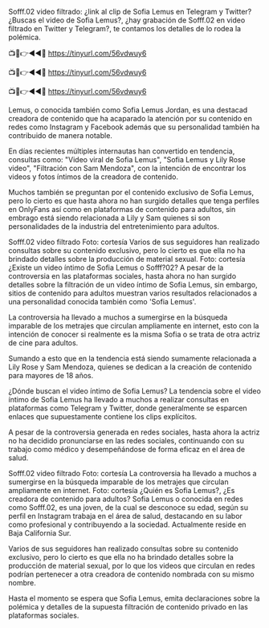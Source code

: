 Sofff.02 video filtrado: ¿link al clip de Sofia Lemus en Telegram y Twitter?
¿Buscas el video de Sofia Lemus?, ¿hay grabación de Sofff.02 en video filtrado en Twitter y Telegram?, te contamos los detalles de lo rodea la polémica.


📺📱👉◄◄🔴 https://tinyurl.com/56vdwuy6

📺📱👉◄◄🔴 https://tinyurl.com/56vdwuy6

📺📱👉◄◄🔴 https://tinyurl.com/56vdwuy6


Lemus, o conocida también como Sofia Lemus Jordan, es una destacad creadora de contenido que ha acaparado la atención por su contenido en redes como Instagram y Facebook además que su personalidad también ha contribuido de manera notable.

En días recientes múltiples internautas han convertido en tendencia, consultas como: "Video viral de Sofia Lemus", "Sofia Lemus y Lily Rose video", "Filtración con Sam Mendoza", con la intención de encontrar los videos y fotos íntimos de la creadora de contenido.


Muchos también se preguntan por el contenido exclusivo de Sofia Lemus, pero lo cierto es que hasta ahora no han surgido detalles que tenga perfiles en OnlyFans así como en plataformas de contenido para adultos, sin embrago está siendo relacionada a Lily y Sam quienes si son personalidades de la industria del entretenimiento para adultos.

Sofff.02 video filtrado Foto: cortesía 
Varios de sus seguidores han realizado consultas sobre su contenido exclusivo, pero lo cierto es que ella no ha brindado detalles sobre la producción de material sexual. Foto: cortesía
¿Existe un video íntimo de Sofia Lemus o Sofff?02?
A pesar de la controversia en las plataformas sociales, hasta ahora no han surgido detalles sobre la filtración de un video íntimo de Sofia Lemus, sin embargo, sitios de contenido para adultos muestran varios resultados relacionados a una personalidad conocida también como 'Sofia Lemus'.

La controversia ha llevado a muchos a sumergirse en la búsqueda imparable de los metrajes que circulan ampliamente en internet, esto con la intención de conocer si realmente es la misma Sofia o se trata de otra actriz de cine para adultos.


Sumando a esto que en la tendencia está siendo sumamente relacionada a Lily Rose y Sam Mendoza, quienes se dedican a la creación de contenido para mayores de 18 años.

¿Dónde buscan el video íntimo de Sofia Lemus?
La tendencia sobre el video íntimo de Sofia Lemus ha llevado a muchos a realizar consultas en plataformas como Telegram y Twitter, donde generalmente se esparcen enlaces que supuestamente contiene los clips explícitos.

A pesar de la controversia generada en redes sociales, hasta ahora la actriz no ha decidido pronunciarse en las redes sociales, continuando con su trabajo como médico y desempeñándose de forma eficaz en el área de salud.

Sofff.02 video filtrado Foto: cortesía 
La controversia ha llevado a muchos a sumergirse en la búsqueda imparable de los metrajes que circulan ampliamente en internet. Foto: cortesía
¿Quién es Sofia Lemus?, ¿Es creadora de contenido para adultos?
Sofia Lemus o conocida en redes como Sofff.02, es una joven, de la cual se desconoce su edad, según su perfil en Instagram trabaja en el área de salud, destacando en su labor como profesional y contribuyendo a la sociedad. Actualmente reside en Baja California Sur.

Varios de sus seguidores han realizado consultas sobre su contenido exclusivo, pero lo cierto es que ella no ha brindado detalles sobre la producción de material sexual, por lo que los videos que circulan en redes podrían pertenecer a otra creadora de contenido nombrada con su mismo nombre.

Hasta el momento se espera que Sofia Lemus, emita declaraciones sobre la polémica y detalles de la supuesta filtración de contenido privado en las plataformas sociales.
